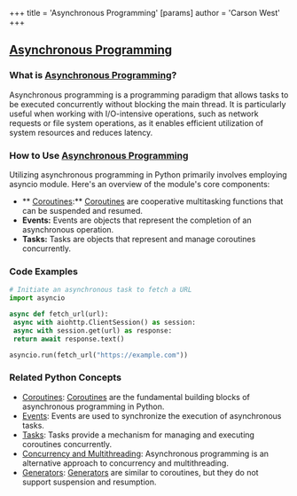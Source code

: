 +++
 title = 'Asynchronous Programming'
[params]
	author = 'Carson West'
+++
## [Asynchronous Programming](./../asynchronous-programming/)

### What is [Asynchronous Programming](./../asynchronous-programming/)?
Asynchronous programming is a programming paradigm that allows tasks to be executed concurrently without blocking the main thread. It is particularly useful when working with I/O-intensive operations, such as network requests or file system operations, as it enables efficient utilization of system resources and reduces latency.

### How to Use [Asynchronous Programming](./../asynchronous-programming/)
Utilizing asynchronous programming in Python primarily involves employing asyncio module. Here's an overview of the module's core components:

- ** [Coroutines](./../coroutines/):** [Coroutines](./../coroutines/) are cooperative multitasking functions that can be suspended and resumed.
- **Events:** Events are objects that represent the completion of an asynchronous operation.
- **Tasks:** Tasks are objects that represent and manage coroutines concurrently.

### Code Examples
```python
# Initiate an asynchronous task to fetch a URL
import asyncio

async def fetch_url(url):
 async with aiohttp.ClientSession() as session:
 async with session.get(url) as response:
 return await response.text()

asyncio.run(fetch_url("https://example.com"))
```

### Related Python Concepts

- [Coroutines](./../coroutines/): [Coroutines](./../coroutines/) are the fundamental building blocks of asynchronous programming in Python.
- [Events](./../events/): Events are used to synchronize the execution of asynchronous tasks.
- [Tasks](./../tasks/): Tasks provide a mechanism for managing and executing coroutines concurrently.
- [Concurrency and Multithreading](./../concurrency-and-multithreading/): Asynchronous programming is an alternative approach to concurrency and multithreading.
- [Generators](./../generators/): [Generators](./../generators/) are similar to coroutines, but they do not support suspension and resumption.